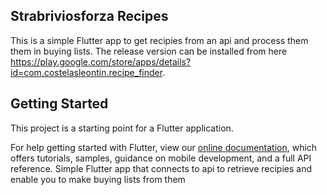 
## Strabriviosforza Recipes
This is a simple Flutter app to get recipies from an api and process them them in buying lists.
The release version can be installed from here https://play.google.com/store/apps/details?id=com.costelasleontin.recipe_finder.

## Getting Started

This project is a starting point for a Flutter application.

For help getting started with Flutter, view our
[online documentation](https://flutter.dev/docs), which offers tutorials,
samples, guidance on mobile development, and a full API reference.
Simple Flutter app that connects to api to retrieve recipies and enable you to make buying lists from them
